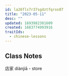 ```yaml
---
id: la26fls7r37sgdztfqros07
title: "2023-05-11"
desc: ""
updated: 1693982381609
created: 1683774993916
traitIds:
  - chinese-lessons
---
```


## Class Notes

店家 diànjiā - store
